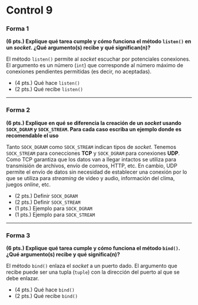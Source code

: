 # Control 9

### Forma 1

**(6 pts.) Explique qué tarea cumple y cómo funciona el método `listen()` en un *socket*. ¿Qué argumento(s) recibe y qué significan(n)?**

El método `listen()` permite al *socket* escuchar por potenciales conexiones. El argumento es un número (`int`) que corresponde al número máximo de conexiones pendientes permitidas (es decir, no aceptadas).

* (4 pts.) Qué hace `listen()`
* (2 pts.) Qué recibe `listen()`

----------

### Forma 2

**(6 pts.) Explique en qué se diferencia la creación de un *socket* usando `SOCK_DGRAM` y `SOCK_STREAM`. Para cada caso escriba un ejemplo donde es recomendable el uso**

Tanto `SOCK_DGRAM` como `SOCK_STREAM` indican tipos de *socket*. Tenemos `SOCK_STREAM` para conecciones **TCP** y `SOCK_DGRAM` para conexiones **UDP**. Como TCP garantiza que los datos van a llegar intactos se utiliza para transmisión de archivos, envío de correos, HTTP, etc. En cambio, UDP permite el envío de datos sin necesidad de establecer una conexión por lo que se utiliza para *streaming* de video y audio, información del clima, juegos *online*, etc.

* (2 pts.) Definir `SOCK_DGRAM`
* (2 pts.) Definir `SOCK_STREAM`
* (1 pts.) Ejemplo para `SOCK_DGRAM`
* (1 pts.) Ejemplo para `SOCK_STREAM`

----------

### Forma 3

**(6 pts.) Explique qué tarea cumple y cómo funciona el método `bind()`. ¿Qué argumento(s) recibe y qué significa(n)?**

El método `bind()` enlaza el *socket* a un puerto dado. El argumento que recibe puede ser una tupla (`tuple`) con la dirección del puerto al que se debe enlazar.

* (4 pts.) Qué hace `bind()`
* (2 pts.) Qué recibe `bind()`
